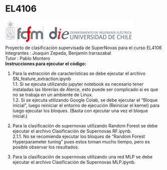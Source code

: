 # EL4106
![banner](bin/cropped-logo-fcfm-die-1.png)  
Proyecto de clasificación supervisada de SuperNovas para el curso EL4106  
Integrantes : Joaquin Zepeda, Benjamin Irarrazabal  
Tutor : Pablo Montero   
**Instrucciones para ejecutar el código:**  
1.	Para la extracción de características se debe ejecutar el archivo SN_feature_extraction.ipynb  
  1.1.	Si se ejecuta utilizando jupyter notebook es necesario tener instaladas las librerías de Alerce, esto puede ser complicado si es que no se trabaja en un ambiente de Linux.  
  1.2.	Si se ejecuta utilizando Google Colab, se debe ejecutar el “Bloque inicial”, luego reiniciar el entorno de ejecución (Reiniciar el kernel) para luego ejecutar los bloques.           (Basta con ejecutar una vez el bloque inicial.)

2.	Para la clasificación de supernovas utilizando Random Forest se debe ejecutar el archivo Clasificación de Supernovas RF.ipynb.   
    2.1.1.	 No se recomienda ejecutar los bloques de “Random Forest Hyperparameter tuning” pues estos toman mucho tiempo, pero es posible observar los resultados.
3.	Para la clasificación de supernovas utilizando una red MLP se debe ejecutar el archivo Clasificación de Supernovas MLP.ipynb.   
  

